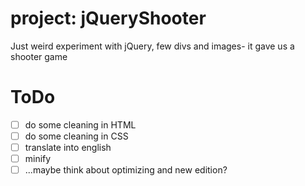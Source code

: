 # project: jQueryShooter

Just weird experiment with jQuery, few divs and images- it gave us a shooter game

# ToDo

- [ ] do some cleaning in HTML
- [ ] do some cleaning in CSS
- [ ] translate into english
- [ ] minify
- [ ] ...maybe think about optimizing and new edition?